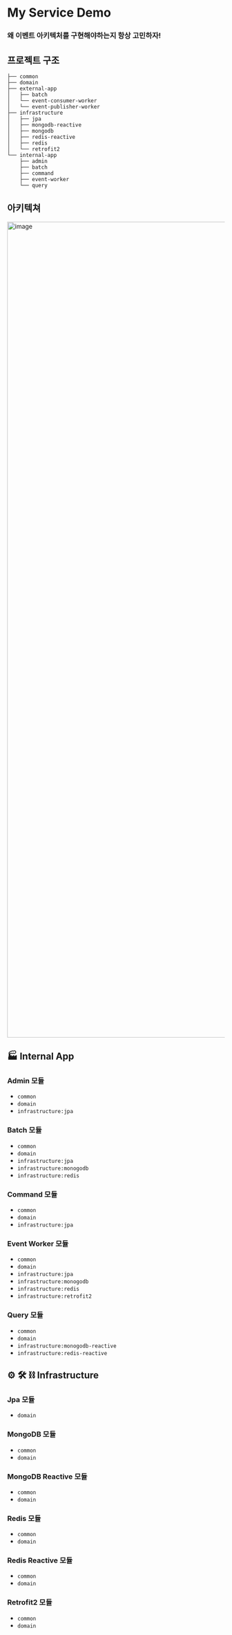 # My Service Demo

### 왜 이벤트 아키텍처를 구현해야하는지 항상 고민하자!

## 프로젝트 구조

```
├── common
├── domain
├── external-app
│   ├── batch
│   └── event-consumer-worker
│   └── event-publisher-worker
├── infrastructure
│   ├── jpa
│   ├── mongodb-reactive
│   ├── mongodb
│   ├── redis-reactive
│   ├── redis
│   └── retrofit2
└── internal-app
    ├── admin
    ├── batch
    ├── command
    ├── event-worker
    └── query
```

## 아키텍쳐

<img width="1888" alt="image" src="https://user-images.githubusercontent.com/23515771/166139292-a11321dc-98d5-4e90-8d0e-2942277fae62.png">

## :factory: Internal App

### Admin 모듈

- `common`
- `domain`
- `infrastructure:jpa`

### Batch 모듈

- `common`
- `domain`
- `infrastructure:jpa`
- `infrastructure:monogodb`
- `infrastructure:redis`

### Command 모듈

- `common`
- `domain`
- `infrastructure:jpa`

### Event Worker 모듈

- `common`
- `domain`
- `infrastructure:jpa`
- `infrastructure:monogodb`
- `infrastructure:redis`
- `infrastructure:retrofit2`

### Query 모듈

- `common`
- `domain`
- `infrastructure:monogodb-reactive`
- `infrastructure:redis-reactive`

## :gear: :hammer_and_wrench: :chains: Infrastructure

### Jpa 모듈

- `domain`

### MongoDB 모듈

- `common`
- `domain`

### MongoDB Reactive 모듈

- `common`
- `domain`

### Redis 모듈

- `common`
- `domain`

### Redis Reactive 모듈

- `common`
- `domain`

### Retrofit2 모듈

- `common`
- `domain`
